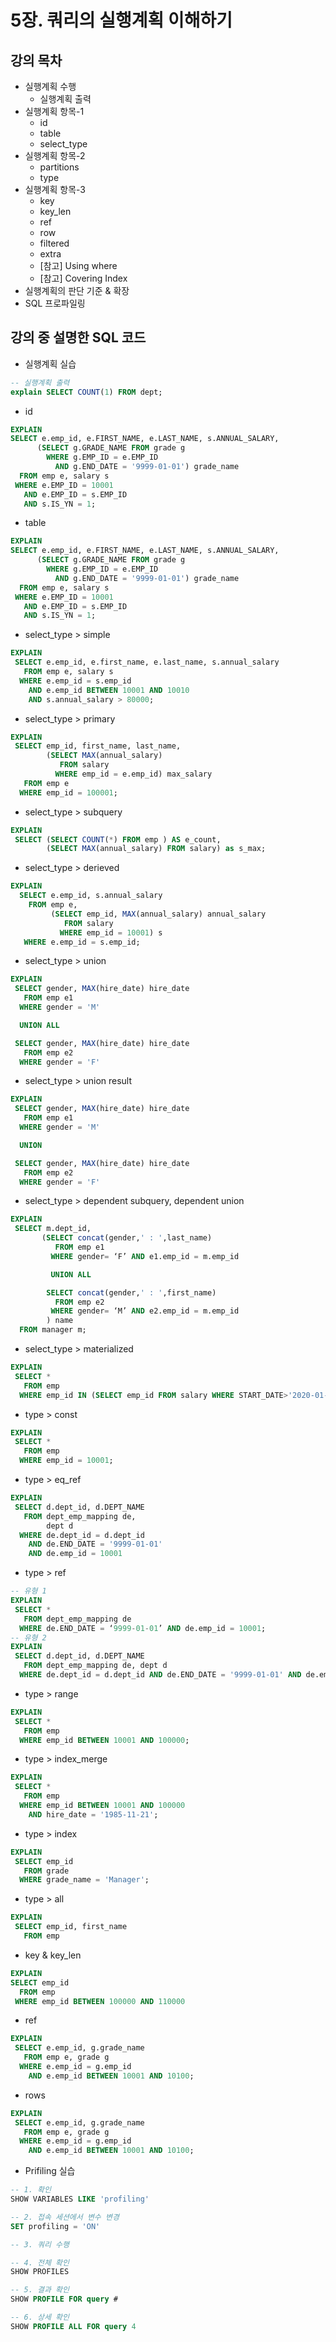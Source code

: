 # 5장. 쿼리의 실행계획 이해하기

## 강의 목차
- 실행계획 수행
  - 실행계획 출력
- 실행계획 항목-1
  - id
  - table
  - select_type
- 실행계획 항목-2
  - partitions
  - type
- 실행계획 항목-3
  - key
  - key_len
  - ref
  - row
  - filtered
  - extra
  - [참고] Using where
  - [참고] Covering Index
- 실행계획의 판단 기준 & 확장
- SQL 프로파일링

## 강의 중 설명한 SQL 코드
- 실행계획 실습
```sql
-- 실행계획 출력
explain SELECT COUNT(1) FROM dept;
```
- id
```sql
EXPLAIN
SELECT e.emp_id, e.FIRST_NAME, e.LAST_NAME, s.ANNUAL_SALARY,
      (SELECT g.GRADE_NAME FROM grade g 
        WHERE g.EMP_ID = e.EMP_ID
          AND g.END_DATE = '9999-01-01') grade_name
  FROM emp e, salary s
 WHERE e.EMP_ID = 10001
   AND e.EMP_ID = s.EMP_ID
   AND s.IS_YN = 1;
```
- table
```sql
EXPLAIN
SELECT e.emp_id, e.FIRST_NAME, e.LAST_NAME, s.ANNUAL_SALARY,
      (SELECT g.GRADE_NAME FROM grade g 
        WHERE g.EMP_ID = e.EMP_ID
          AND g.END_DATE = '9999-01-01') grade_name
  FROM emp e, salary s
 WHERE e.EMP_ID = 10001
   AND e.EMP_ID = s.EMP_ID
   AND s.IS_YN = 1;
```
- select_type > simple
```sql
EXPLAIN
 SELECT e.emp_id, e.first_name, e.last_name, s.annual_salary
   FROM emp e, salary s
  WHERE e.emp_id = s.emp_id
    AND e.emp_id BETWEEN 10001 AND 10010
    AND s.annual_salary > 80000;
```
- select_type > primary
```sql
EXPLAIN
 SELECT emp_id, first_name, last_name,
        (SELECT MAX(annual_salary) 
           FROM salary 
          WHERE emp_id = e.emp_id) max_salary
   FROM emp e
  WHERE emp_id = 100001;
```
- select_type > subquery
```sql
EXPLAIN
 SELECT (SELECT COUNT(*) FROM emp ) AS e_count,
        (SELECT MAX(annual_salary) FROM salary) as s_max;
```
- select_type > derieved
```sql
EXPLAIN
  SELECT e.emp_id, s.annual_salary
    FROM emp e,
         (SELECT emp_id, MAX(annual_salary) annual_salary
            FROM salary
           WHERE emp_id = 10001) s
   WHERE e.emp_id = s.emp_id;
```
- select_type > union
```sql
EXPLAIN
 SELECT gender, MAX(hire_date) hire_date
   FROM emp e1
  WHERE gender = 'M'

  UNION ALL

 SELECT gender, MAX(hire_date) hire_date
   FROM emp e2
  WHERE gender = 'F'
```
- select_type > union result
```sql
EXPLAIN
 SELECT gender, MAX(hire_date) hire_date
   FROM emp e1
  WHERE gender = 'M'

  UNION

 SELECT gender, MAX(hire_date) hire_date
   FROM emp e2
  WHERE gender = 'F'
```
- select_type > dependent subquery, dependent union
```sql
EXPLAIN
 SELECT m.dept_id, 
       (SELECT concat(gender,' : ',last_name)
          FROM emp e1
         WHERE gender= ‘F’ AND e1.emp_id = m.emp_id

         UNION ALL

        SELECT concat(gender,' : ',first_name)
          FROM emp e2
         WHERE gender= ‘M’ AND e2.emp_id = m.emp_id
        ) name
  FROM manager m;
```
- select_type > materialized
```sql
EXPLAIN
 SELECT *
   FROM emp
  WHERE emp_id IN (SELECT emp_id FROM salary WHERE START_DATE>'2020-01-01' );
```
- type > const
```sql
EXPLAIN
 SELECT *
   FROM emp
  WHERE emp_id = 10001;
```
- type > eq_ref
```sql
EXPLAIN
 SELECT d.dept_id, d.DEPT_NAME
   FROM dept_emp_mapping de,
        dept d
  WHERE de.dept_id = d.dept_id
    AND de.END_DATE = '9999-01-01'
    AND de.emp_id = 10001
```
- type > ref
```sql
-- 유형 1
EXPLAIN
 SELECT *
   FROM dept_emp_mapping de
  WHERE de.END_DATE = ‘9999-01-01’ AND de.emp_id = 10001;
-- 유형 2
EXPLAIN
 SELECT d.dept_id, d.DEPT_NAME
   FROM dept_emp_mapping de, dept d
  WHERE de.dept_id = d.dept_id AND de.END_DATE = '9999-01-01' AND de.emp_id = 10001;
```
- type > range
```sql
EXPLAIN
 SELECT *
   FROM emp
  WHERE emp_id BETWEEN 10001 AND 100000;
```
- type > index_merge
```sql
EXPLAIN
 SELECT *
   FROM emp
  WHERE emp_id BETWEEN 10001 AND 100000
    AND hire_date = '1985-11-21';
```
- type > index
```sql
EXPLAIN
 SELECT emp_id
   FROM grade
  WHERE grade_name = 'Manager';
```
- type > all
```sql
EXPLAIN 
 SELECT emp_id, first_name 
   FROM emp
```
- key & key_len
```sql
EXPLAIN
SELECT emp_id
  FROM emp
 WHERE emp_id BETWEEN 100000 AND 110000
```
- ref
```sql
EXPLAIN
 SELECT e.emp_id, g.grade_name
   FROM emp e, grade g
  WHERE e.emp_id = g.emp_id
    AND e.emp_id BETWEEN 10001 AND 10100;
```
- rows
```sql
EXPLAIN
 SELECT e.emp_id, g.grade_name
   FROM emp e, grade g
  WHERE e.emp_id = g.emp_id
    AND e.emp_id BETWEEN 10001 AND 10100;
```
- Prifiling 실습
```sql
-- 1. 확인
SHOW VARIABLES LIKE 'profiling'

-- 2. 접속 세션에서 변수 변경
SET profiling = 'ON'

-- 3. 쿼리 수행

-- 4. 전체 확인
SHOW PROFILES

-- 5. 결과 확인
SHOW PROFILE FOR query #

-- 6. 상세 확인
SHOW PROFILE ALL FOR query 4
```
